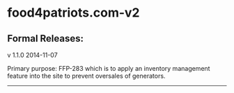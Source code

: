 food4patriots.com-v2
====================

Formal Releases:
--------------------

v 1.1.0
2014-11-07

Primary purpose: FFP-283 which is to apply an inventory management feature into the site to prevent oversales of generators.

--------------------